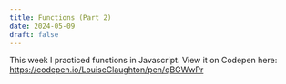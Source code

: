 ```yaml
---
title: Functions (Part 2)
date: 2024-05-09
draft: false
---
```

This week I practiced functions in Javascript. View it on Codepen here: https://codepen.io/LouiseClaughton/pen/qBGWwPr
